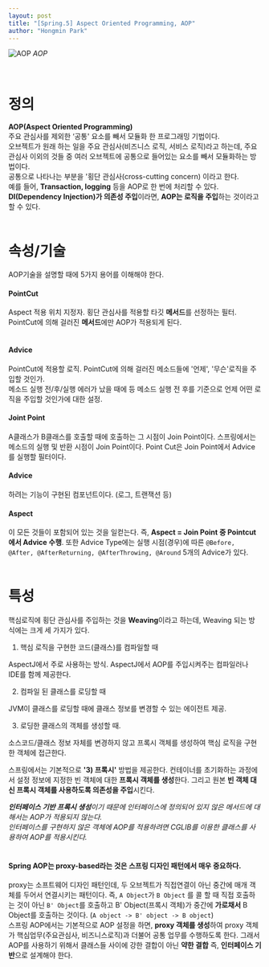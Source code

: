 ```yaml
---
layout: post
title: "[Spring.5] Aspect Oriented Programming, AOP"
author: "Hongmin Park"
---
```


![AOP](https://mail.google.com/mail/u/0?ui=2&ik=e26376f5e4&view=fimg&th=16b690ff6a49d2e9&attid=0.14&disp=emb&attbid=ANGjdJ8B_8VFgFTZb5GVF6zyaazz-VUjVtsmvNnmOdlKLuIHF2JjgvVGz8fHTQem6xyjNFhK5dbZabU6cTDJetFlqz29ngADQD_sWGFTVyqs0ADWEu6JCfpL9Q9zvp8&sz=s0-l75-ft&ats=1560951710482&rm=16b690ff6a49d2e9&zw&atsh=1 "AOP")
_AOP_

<br>

# 정의
**AOP(Aspect Oriented Programming)**<br>
주요 관심사를 제외한 ‘공통' 요소를 빼서 모듈화 한 프로그래밍 기법이다. <br>
오브젝트가 원래 하는 일을 주요 관심사(비즈니스 로직, 서비스 로직)라고 하는데, 주요관심사 이외의 것들 중 여러 오브젝트에 공통으로 들어있는 요소를 빼서 모듈화하는 방법이다.<br>
공통으로 나타나는 부분을 '횡단 관심사(cross-cutting concern) 이라고 한다. <br>
예를 들어, **Transaction, logging** 등을 AOP로 한 번에 처리할 수 있다.<br>
**DI(Dependency Injection)가 의존성 주입**이라면, **AOP는 로직을 주입**하는 것이라고 할 수 있다.<br><br>

# 속성/기술
AOP기술을 설명할 때에 5가지 용어를 이해해야 한다.<br>
#### PointCut
Aspect 적용 위치 지정자. 횡단 관심사를 적용할 타깃 **메서드**를 선정하는 필터. PointCut에 의해 걸러진 **메서드**에만 AOP가 적용되게 된다.<br>
<br>
#### Advice
PointCut에 적용할 로직. PointCut에 의해 걸러진 메소드들에 '언제', '무슨'로직을 주입할 것인가.<br>
메소드 실행 전/후/실행 에러가 났을 때에 등 메소드 실행 전 후를 기준으로 언제 어떤 로직을 주입할 것인가에 대한 설정.<br>
#### Joint Point<br>
A클래스가 B클래스를 호출할 때에 호출하는 그 시점이 Join Point이다. 스프링에서는 메소드의 실행 및 반환 시점이 Join Point이다. Point Cut은 Join Point에서 Advice를 실행할 필터이다.<br>
#### Advice<br>
하려는 기능이 구현된 컴포넌트이다. (로그, 트랜잭션 등)<br>
#### Aspect<br>
이 모든 것들이 포함되어 있는 것을 일컫는다. 즉, **Aspect = Join Point 중 Pointcut에서 Advice 수행**. 또한 Advice Type에는 실행 시점(경우)에 따른 `@Before, @After, @AfterReturning, @AfterThrowing, @Around` 5개의 Advice가 있다. <br><br>
 
 
# 특성
핵심로직에 횡단 관심사를 주입하는 것을 **Weaving**이라고 하는데, Weaving 되는 방식에는 크게 세 가지가 있다.<br>

1) 핵심 로직을 구현한 코드(클래스)를 컴파일할 때

AspectJ에서 주로 사용하는 방식. AspectJ에서 AOP를 주입시켜주는 컴파일러나 IDE를 함께 제공한다.<br>

2) 컴파일 된 클래스를 로딩할 때

JVM이 클래스를 로딩할 때에 클래스 정보를 변경할 수 있는 에이전트 제공.<br>

3) 로딩한 클래스의 객체를 생성할 때.

소스코드/클래스 정보 자체를 변경하지 않고 프록시 객체를 생성하여 핵심 로직을 구현한 객체에 접근한다.<br>

스프링에서는 기본적으로 **'3) 프록시'** 방법을 제공한다. 컨테이너를 초기화하는 과정에서 설정 정보에 지정한 빈 객체에 대한 **프록시 객체를 생성**한다. 그리고 원본 **빈 객체 대신 프록시 객체를 사용하도록 의존성을 주입**시킨다.<br>


***인터페이스 기반 프록시 생성**이기 때문에 인터페이스에 정의되어 있지 않은 메서드에 대해서는 AOP가 적용되지 않는다.<br>*
*인터페이스를 구현하지 않은 객체에 AOP를 적용하려면 CGLIB를 이용한 클래스를 사용하여 AOP를 적용시킨다. <br><br>*
#### **Spring AOP는 proxy-based**라는 것은 스프링 디자인 패턴에서 매우 중요하다.
proxy는 소프트웨어 디자인 패턴인데, 두 오브젝트가 직접연결이 아닌 중간에 매개 객체를 두어서 연결시키는 패턴이다. 즉, `A Object`가 `B Object` 를 콜 할 때 직접 호출하는 것이 아닌 `B' Object`를 호출하고 B' Object(프록시 객체)가 중간에 **가로채서** B Object를 호출하는 것이다. (`A object -> B' object -> B object`)
<br>
스프링 AOP에서는 기본적으로 AOP 설정을 하면, **proxy 객체를 생성**하여 proxy 객체가 핵심업무(주요관심사, 비즈니스로직)과 더불어 공통 업무를 수행하도록 한다. 그래서 AOP를 사용하기 위해서 클래스들 사이에 강한 결합이 아닌 **약한 결합** 즉, **인터페이스 기반**으로 설계해야 한다.

